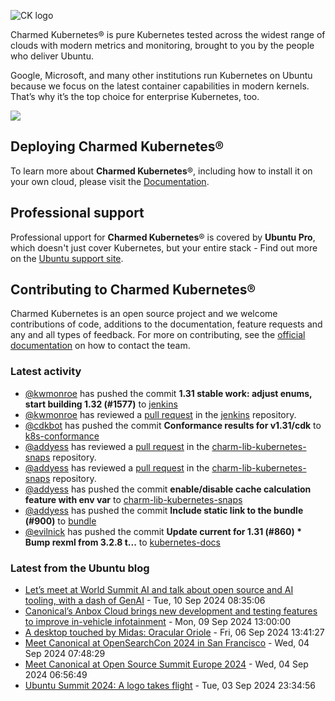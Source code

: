 ![CK logo](https://assets.ubuntu.com/v1/451d4cf4-Charmed+Kubernetes_RGB_onWhite_2022.svg)

Charmed Kubernetes® is pure Kubernetes tested across the widest range of clouds with modern metrics and monitoring, brought to you by the people who deliver Ubuntu.

Google, Microsoft, and many other institutions run Kubernetes on Ubuntu because we focus on the latest container capabilities in modern kernels. That’s why it’s the top choice for enterprise Kubernetes, too.

![](https://assets.ubuntu.com/v1/843c77b6-juju-at-a-glace.svg)

## Deploying Charmed Kubernetes®

To learn more about **Charmed Kubernetes**®, including how to install it on your own cloud, please visit the [Documentation][docs].

## Professional support

Professional upport for **Charmed Kubernetes**® is covered by **Ubuntu Pro**, which doesn't just cover Kubernetes, but your entire stack - Find out more on the [Ubuntu support site](https://ubuntu.com/support).

## Contributing to Charmed Kubernetes®

Charmed Kubernetes is an open source project and we welcome contributions of code, additions to the documentation, feature requests and any and all types of feedback. For more on contributing, see the [official documentation][get-in-touch] on how to contact the team.

<!-- LINKS -->
[docs]: https://ubuntu.com/kubernetes/docs
[get-in-touch]: https://ubuntu.com/kubernetes/docs/get-in-touch

### Latest activity

<!-- activity starts -->
 - [@kwmonroe](https://github.com/kwmonroe) has pushed the commit **1.31 stable work: adjust enums, start building 1.32 (#1577)** to [jenkins](https://github.com/charmed-kubernetes/jenkins)
 - [@kwmonroe](https://github.com/kwmonroe) has reviewed a [pull request](https://github.com/charmed-kubernetes/jenkins/pull/1577) in the [jenkins](https://github.com/charmed-kubernetes/jenkins) repository.
 - [@cdkbot](https://github.com/cdkbot) has pushed the commit **Conformance results for v1.31/cdk** to [k8s-conformance](https://github.com/charmed-kubernetes/k8s-conformance)
 - [@addyess](https://github.com/addyess) has reviewed a [pull request](https://github.com/charmed-kubernetes/charm-lib-kubernetes-snaps/pull/31) in the [charm-lib-kubernetes-snaps](https://github.com/charmed-kubernetes/charm-lib-kubernetes-snaps) repository.
 - [@addyess](https://github.com/addyess) has reviewed a [pull request](https://github.com/charmed-kubernetes/charm-lib-kubernetes-snaps/pull/31) in the [charm-lib-kubernetes-snaps](https://github.com/charmed-kubernetes/charm-lib-kubernetes-snaps) repository.
 - [@addyess](https://github.com/addyess) has pushed the commit **enable/disable cache calculation feature with env var** to [charm-lib-kubernetes-snaps](https://github.com/charmed-kubernetes/charm-lib-kubernetes-snaps)
 - [@addyess](https://github.com/addyess) has pushed the commit **Include static link to the bundle (#900)** to [bundle](https://github.com/charmed-kubernetes/bundle)
 - [@evilnick](https://github.com/evilnick) has pushed the commit **Update current for 1.31 (#860)  * Bump rexml from 3.2.8 t...** to [kubernetes-docs](https://github.com/charmed-kubernetes/kubernetes-docs)
<!-- activity ends -->

<!-- roadmap starts -->

<!-- roadmap ends -->

### Latest from the Ubuntu blog

<!-- blog starts -->
* [Let’s meet at World Summit AI and talk about open source and AI tooling, with a dash of GenAI](https://ubuntu.com//blog/world-summit-ai-2024) - Tue, 10 Sep 2024 08:35:06 
* [Canonical&#8217;s Anbox Cloud brings new development and testing features to improve in-vehicle infotainment](https://ubuntu.com//blog/anbox-cloud-to-improve-infotainment) - Mon, 09 Sep 2024 13:00:00 
* [A desktop touched by Midas: Oracular Oriole](https://ubuntu.com//blog/a-desktop-touched-by-midas-oracular-oriole) - Fri, 06 Sep 2024 13:41:27 
* [Meet Canonical at OpenSearchCon 2024 in San Francisco](https://ubuntu.com//blog/meet-canonical-at-opensearchcon-2024-in-san-francisco) - Wed, 04 Sep 2024 07:48:29 
* [Meet Canonical at Open Source Summit Europe 2024](https://ubuntu.com//blog/meet-canonical-at-open-source-summit-europe-2024) - Wed, 04 Sep 2024 06:56:49 
* [Ubuntu Summit 2024: A logo takes flight](https://ubuntu.com//blog/ubuntu-summit-2024-a-logo-takes-flight) - Tue, 03 Sep 2024 23:34:56 
<!-- blog ends -->
